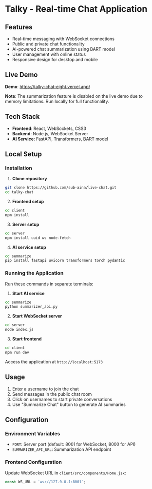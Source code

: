 # Talky - Real-time Chat Application

## Features

- Real-time messaging with WebSocket connections
- Public and private chat functionality
- AI-powered chat summarization using BART model
- User management with online status
- Responsive design for desktop and mobile

## Live Demo

**Demo**: https://talky-chat-eight.vercel.app/

**Note**: The summarization feature is disabled on the live demo due to memory limitations. Run locally for full functionality.

## Tech Stack

- **Frontend**: React, WebSockets, CSS3
- **Backend**: Node.js, WebSocket Server
- **AI Service**: FastAPI, Transformers, BART model

## Local Setup

### Installation

1. **Clone repository**
```bash
git clone https://github.com/sub-aina/live-chat.git
cd talky-chat
```

2. **Frontend setup**
```bash
cd client
npm install
```

3. **Server setup**
```bash
cd server
npm install uuid ws node-fetch
```

4. **AI service setup**
```bash
cd summarize
pip install fastapi uvicorn transformers torch pydantic
```

### Running the Application

Run these commands in separate terminals:

1. **Start AI service**
```bash
cd summarize
python summarizer_api.py
```

2. **Start WebSocket server**
```bash
cd server
node index.js
```

3. **Start frontend**
```bash
cd client
npm run dev
```

Access the application at `http://localhost:5173`

## Usage

1. Enter a username to join the chat
2. Send messages in the public chat room
3. Click on usernames to start private conversations
4. Use "Summarize Chat" button to generate AI summaries

## Configuration

### Environment Variables
- `PORT`: Server port (default: 8001 for WebSocket, 8000 for API)
- `SUMMARIZER_API_URL`: Summarization API endpoint

### Frontend Configuration
Update WebSocket URL in `client/src/components/Home.jsx`:
```javascript
const WS_URL = `ws://127.0.0.1:8001`;
```

